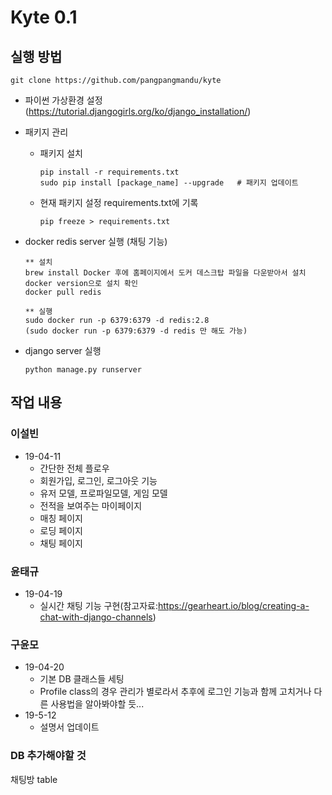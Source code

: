 # Kyte 0.1

## 실행 방법

```
git clone https://github.com/pangpangmandu/kyte
```

* 파이썬 가상환경 설정(https://tutorial.djangogirls.org/ko/django_installation/)


* 패키지 관리
  - 패키지 설치
    ```
    pip install -r requirements.txt
    sudo pip install [package_name] --upgrade   # 패키지 업데이트
    ```
  - 현재 패키지 설정 requirements.txt에 기록
    ```
    pip freeze > requirements.txt
    ```
* docker redis server 실행 (채팅 기능)
  ```
  ** 설치
  brew install Docker 후에 홈페이지에서 도커 데스크탑 파일을 다운받아서 설치
  docker version으로 설치 확인
  docker pull redis

  ** 실행
  sudo docker run -p 6379:6379 -d redis:2.8
  (sudo docker run -p 6379:6379 -d redis 만 해도 가능)
  ```
* django server 실행
  ```
  python manage.py runserver
  ```


## 작업 내용
### 이설빈

- 19-04-11
  - 간단한 전체 플로우
  - 회원가입, 로그인, 로그아웃 기능
  - 유저 모델, 프로파일모델, 게임 모델
  - 전적을 보여주는 마이페이지
  - 매칭 페이지
  - 로딩 페이지
  - 채팅 페이지

### 윤태규
- 19-04-19
  - 실시간 채팅 기능 구현(참고자료:https://gearheart.io/blog/creating-a-chat-with-django-channels)

### 구윤모
- 19-04-20
  - 기본 DB 클래스들 세팅
  - Profile class의 경우 관리가 별로라서 추후에 로그인 기능과 함께 고치거나 다른 사용법을 알아봐야할 듯...
- 19-5-12
  - 설명서 업데이트

### DB 추가해야할 것
 채팅방 table

